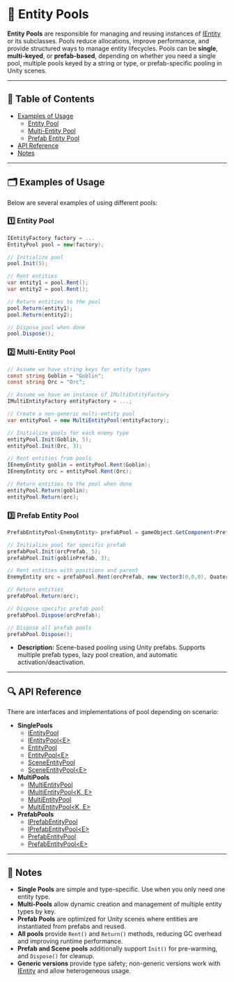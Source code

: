 # 🧩 Entity Pools

**Entity Pools** are responsible for managing and reusing instances of [IEntity](../Entities/IEntity.md) or its
subclasses. Pools reduce allocations, improve performance, and provide structured ways to manage entity lifecycles.
Pools can be **single**, **multi-keyed**, or **prefab-based**, depending on whether you need a single pool, multiple
pools keyed by a string or type, or prefab-specific pooling in Unity scenes.

---

## 📑 Table of Contents

- [Examples of Usage](#-examples-of-usage)
  - [Entity Pool](#ex1)
  - [Multi-Entity Pool](#ex2)
  - [Prefab Entity Pool](#ex3)
- [API Reference](#-api-reference)
- [Notes](#-notes)

---


## 🗂 Examples of Usage

Below are several examples of using different pools:

<div id="ex1"></div>

### 1️⃣ Entity Pool

```csharp
IEntityFactory factory = ...
EntityPool pool = new(factory);

// Initialize pool
pool.Init(5);

// Rent entities
var entity1 = pool.Rent();
var entity2 = pool.Rent();

// Return entities to the pool
pool.Return(entity1);
pool.Return(entity2);

// Dispose pool when done
pool.Dispose();
```

<div id="ex2"></div>

### 2️⃣ Multi-Entity Pool

```csharp
// Assume we have string keys for entity types
const string Goblin = "Goblin";
const string Orc = "Orc";

// Assume we have an instance of IMultiEntityFactory
IMultiEntityFactory entityFactory = ...;

// Create a non-generic multi-entity pool
var entityPool = new MultiEntityPool(entityFactory);

// Initialize pools for each enemy type
entityPool.Init(Goblin, 5);
entityPool.Init(Orc, 3);

// Rent entities from pools
IEnemyEntity goblin = entityPool.Rent(Goblin);
IEnemyEntity orc = entityPool.Rent(Orc);

// Return entities to the pool when done
entityPool.Return(goblin);
entityPool.Return(orc);
```

<div id="ex3"></div>

### 3️⃣ Prefab Entity Pool

```csharp
PrefabEntityPool<EnemyEntity> prefabPool = gameObject.GetComponent<PrefabEntityPool<EnemyEntity>>();

// Initialize pool for specific prefab
prefabPool.Init(orcPrefab, 5);
prefabPool.Init(goblinPrefab, 3);

// Rent entities with positions and parent
EnemyEntity orc = prefabPool.Rent(orcPrefab, new Vector3(0,0,0), Quaternion.identity, parentTransform);

// Return entities
prefabPool.Return(orc);

// Dispose specific prefab pool
prefabPool.Dispose(orcPrefab);

// Dispose all prefab pools
prefabPool.Dispose();
```

- **Description:** Scene-based pooling using Unity prefabs. Supports multiple prefab types, lazy pool creation, and
  automatic activation/deactivation.

---

## 🔍 API Reference

There are interfaces and implementations of pool depending on scenario:

- **SinglePools**
    - [IEntityPool](IEntityPool.md) <!-- + -->
    - [IEntityPool&lt;E&gt;](IEntityPool%601.md) <!-- + -->
    - [EntityPool](EntityPool.md) <!-- + -->
    - [EntityPool&lt;E&gt;](EntityPool%601.md) <!-- + -->
    - [SceneEntityPool](SceneEntityPool.md) <!-- + -->
    - [SceneEntityPool&lt;E&gt;](SceneEntityPool%601.md) <!-- + -->
- **MultiPools**
    - [IMultiEntityPool](IMultiEntityPool.md) <!-- + -->
    - [IMultiEntityPool&lt;K, E&gt;](IMultiEntityPool%601.md) <!-- + -->
    - [MultiEntityPool](MultiEntityPool.md) <!-- + -->
    - [MultiEntityPool&lt;K, E&gt;](MultiEntityPool%601.md) <!-- + -->
- **PrefabPools**
    - [IPrefabEntityPool](IPrefabEntityPool.md) <!-- + -->
    - [IPrefabEntityPool&lt;E&gt;](IPrefabEntityPool%601.md) <!-- + -->
    - [PrefabEntityPool](PrefabEntityPool.md) <!-- + -->
    - [PrefabEntityPool&lt;E&gt;](PrefabEntityPool%601.md) <!-- + -->

---


## 📝 Notes

- **Single Pools** are simple and type-specific. Use when you only need one entity type.
- **Multi-Pools** allow dynamic creation and management of multiple entity types by key.
- **Prefab Pools** are optimized for Unity scenes where entities are instantiated from prefabs and reused.
- **All pools** provide `Rent()` and `Return()` methods, reducing GC overhead and improving runtime performance.
- **Prefab and Scene pools** additionally support `Init()` for pre-warming, and `Dispose()` for cleanup.
- **Generic versions** provide type safety; non-generic versions work with [IEntity](../Entities/IEntity.md) and allow heterogeneous usage.
